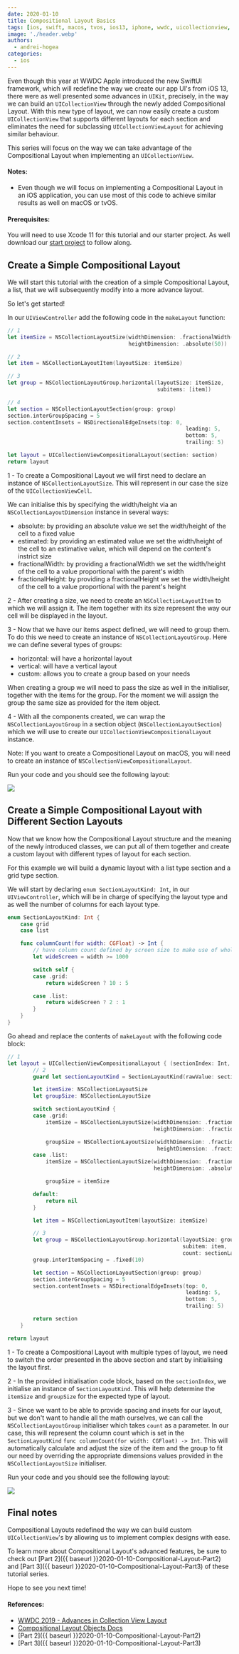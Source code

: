 ```yaml
---
date: 2020-01-10
title: Compositional Layout Basics
tags: [ios, swift, macos, tvos, ios13, iphone, wwdc, uicollectionview, uicollectionviewlayout, uikit]
image: './header.webp'
authors:
  - andrei-hogea
categories:
  - ios
---
```


Even though this year at WWDC Apple introduced the new SwiftUI framework, which will redefine the way we create our app UI's from iOS 13, there were as well presented some advances in `UIKit`, precisely, in the way we can build an `UICollectionView` through the newly added Compositional Layout. With this new type of layout, we can now easily create a custom `UICollectionView` that supports different layouts for each section and eliminates the need for subclassing `UICollectionViewLayout` for achieving similar behaviour.

This series will focus on the way we can take advantage of the Compositional Layout when implementing an `UICollectionView`.

#### Notes:

- Even though we will focus on implementing a Compositional Layout in an iOS application, you can use most of this code to achieve similar results as well on macOS or tvOS.

#### Prerequisites:

You will need to use Xcode 11 for this tutorial and our starter project. As well download our [start project](https://github.com/nodes-ios/Compositional-Layout) to follow along.

## Create a Simple Compositional Layout

We will start this tutorial with the creation of a simple Compositional Layout, a list, that we will subsequently modify into a more advance layout.

So let's get started!

In our `UIViewController` add the following code in the `makeLayout` function:

```swift
// 1
let itemSize = NSCollectionLayoutSize(widthDimension: .fractionalWidth(1),
                                      heightDimension: .absolute(50))

// 2
let item = NSCollectionLayoutItem(layoutSize: itemSize)

// 3
let group = NSCollectionLayoutGroup.horizontal(layoutSize: itemSize,
                                               subitems: [item])

// 4
let section = NSCollectionLayoutSection(group: group)
section.interGroupSpacing = 5
section.contentInsets = NSDirectionalEdgeInsets(top: 0,
                                                        leading: 5,
                                                        bottom: 5,
                                                        trailing: 5)

let layout = UICollectionViewCompositionalLayout(section: section)
return layout
```

1 - To create a Compositional Layout we will first need to declare an instance of `NSCollectionLayoutSize`. This will represent in our case the size of the `UICollectionViewCell`.

We can initialise this by specifying the width/height via an `NSCollectionLayoutDimension` instance in several ways:

- absolute: by providing an absolute value we set the width/height of the cell to a fixed value
- estimated: by providing an estimated value we set the width/height of the cell to an estimative value, which will depend on the content's instrict size
- fractionalWidth: by providing a fractionalWidth we set the width/height of the cell to a value proportional with the parent's width
- fractionalHeight: by providing a fractionalHeight we set the width/height of the cell to a value proportional with the parent's height

2 - After creating a size, we need to create an `NSCollectionLayoutItem` to which we will assign it. The item together with its size represent the way our cell will be displayed in the layout.

3 - Now that we have our items aspect defined, we will need to group them. To do this we need to create an instance of `NSCollectionLayoutGroup`. Here we can define several types of groups:

- horizontal: will have a horizontal layout
- vertical: will have a vertical layout
- custom: allows you to create a group based on your needs

When creating a group we will need to pass the size as well in the initialiser, together with the items for the group. For the moment we will assign the group the same size as provided for the item object.

4 - With all the components created, we can wrap the `NSCollectionLayoutGroup` in a section object (`NSCollectionLayoutSection`) which we will use to create our `UICollectionViewCompositionalLayout` instance.

Note: If you want to create a Compositional Layout on macOS, you will need to create an instance of `NSCollectionViewCompositionalLayout`.

Run your code and you should see the following layout:

![](1.webp)

## Create a Simple Compositional Layout with Different Section Layouts

Now that we know how the Compositional Layout structure and the meaning of the newly introduced classes, we can put all of them together and create a custom layout with different types of layout for each section.

For this example we will build a dynamic layout with a list type section and a grid type section.

We will start by declaring `enum SectionLayoutKind: Int`, in our `UIViewController`, which will be in charge of specifying the layout type and as well the number of columns for each layout type.

```swift
enum SectionLayoutKind: Int {
    case grid
    case list

    func columnCount(for width: CGFloat) -> Int {
    	// have column count defined by screen size to make use of whole screen spacing
        let wideScreen = width >= 1000

        switch self {
        case .grid:
            return wideScreen ? 10 : 5

        case .list:
            return wideScreen ? 2 : 1
        }
    }
}
```

Go ahead and replace the contents of `makeLayout` with the following code block:

```swift
// 1
let layout = UICollectionViewCompositionalLayout { (sectionIndex: Int, layoutEnv: NSCollectionLayoutEnvironment) -> NSCollectionLayoutSection? in
		// 2
        guard let sectionLayoutKind = SectionLayoutKind(rawValue: sectionIndex) else { return nil }

        let itemSize: NSCollectionLayoutSize
        let groupSize: NSCollectionLayoutSize

        switch sectionLayoutKind {
        case .grid:
            itemSize = NSCollectionLayoutSize(widthDimension: .fractionalWidth(0.25),
                                              heightDimension: .fractionalHeight(1))

            groupSize = NSCollectionLayoutSize(widthDimension: .fractionalWidth(1),
                                               heightDimension: .fractionalWidth(0.25))
        case .list:
            itemSize = NSCollectionLayoutSize(widthDimension: .fractionalWidth(1),
                                              heightDimension: .absolute(50))

            groupSize = itemSize

        default:
            return nil
        }

        let item = NSCollectionLayoutItem(layoutSize: itemSize)

		// 3
        let group = NSCollectionLayoutGroup.horizontal(layoutSize: groupSize,
                                                       subitem: item,
                                                       count: sectionLayoutKind.columnCount(for: layoutEnv.container.effectiveContentSize.width))
        group.interItemSpacing = .fixed(10)

        let section = NSCollectionLayoutSection(group: group)
        section.interGroupSpacing = 5
        section.contentInsets = NSDirectionalEdgeInsets(top: 0,
                                                        leading: 5,
                                                        bottom: 5,
                                                        trailing: 5)

        return section
    }

return layout
```

1 - To create a Compositional Layout with multiple types of layout, we need to switch the order presented in the above section and start by initialising the layout first.

2 - In the provided initialisation code block, based on the `sectionIndex`, we initialise an instance of `SectionLayoutKind`. This will help determine the `itemSize` and `groupSize` for the expected type of layout.

3 - Since we want to be able to provide spacing and insets for our layout, but we don't want to handle all the math ourselves, we can call the `NSCollectionLayoutGroup` initialiser which takes `count` as a parameter. In our case, this will represent the column count which is set in the `SectionLayoutKind` `func columnCount(for width: CGFloat) -> Int`. This will automatically calculate and adjust the size of the item and the group to fit our need by overriding the appropriate dimensions values provided in the `NSCollectionLayoutSize` initialiser.

Run your code and you should see the following layout:

![](2.webp)

## Final notes

Compositional Layouts redefined the way we can build custom `UICollectionView`'s by allowing us to implement complex designs with ease.

To learn more about Compositional Layout's advanced features, be sure to check out [Part 2]({{ baseurl }}2020-01-10-Compositional-Layout-Part2) and [Part 3]({{ baseurl }}2020-01-10-Compositional-Layout-Part3) of these tutorial series.

Hope to see you next time!

#### References:

- [WWDC 2019 - Advances in Collection View Layout](https://developer.apple.com/videos/play/wwdc2019/215/)
- [Compositional Layout Objects Docs](https://developer.apple.com/documentation/uikit/views_and_controls/collection_views/compositional_layout_objects)
- [Part 2]({{ baseurl }}2020-01-10-Compositional-Layout-Part2)
- [Part 3]({{ baseurl }}2020-01-10-Compositional-Layout-Part3)
